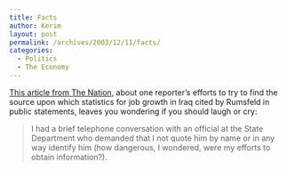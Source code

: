 ```yaml
---
title: Facts
author: Kerim
layout: post
permalink: /archives/2003/12/11/facts/
categories:
  - Politics
  - The Economy
---
```

<a href="http://www.thenation.com/docprint.mhtml?i=20031201&#38;s=brown" onclick="_gaq.push(['_trackEvent', 'outbound-article', 'http://www.thenation.com/docprint.mhtml?i=20031201&s=brown', 'This article from The Nation']);" >This article from The Nation</a>, about one reporter&#8217;s efforts to try to find the source upon which statistics for job growth in Iraq cited by Rumsfeld in public statements, leaves you wondering if you should laugh or cry:


>   I had a brief telephone conversation with an official at the State Department who demanded that I not quote him by name or in any way identify him (how dangerous, I wondered, were my efforts to obtain information?).


